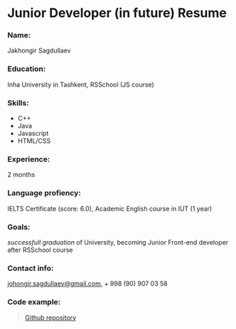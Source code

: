# Junior Developer (in future) Resume

 ### **Name**: 
 Jakhongir Sagdullaev
 ### **Education**: 
 Inha University in Tashkent, RSSchool (JS course)
 ### **Skills**:
- C++
- Java
- Javascript
- HTML/CSS

### **Experience**: 
2 months
### **Language profiency:** 
IELTS Certificate (score: 6.0), Academic English course in IUT (1 year)
### **Goals**: 
*successfull graduation* of University, becoming Junior Front-end developer after RSSchool course
### **Contact info**: 
johongir.sagdullaev@gmail.com, + 998 (90) 907 03 58
### **Code example:**
> [Github repository](https://github.com/youtubeuz/youtubeuz.github.io)
